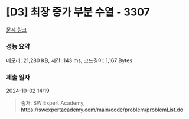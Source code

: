 # [D3] 최장 증가 부분 수열 - 3307 

[문제 링크](https://swexpertacademy.com/main/code/problem/problemDetail.do?contestProbId=AWBOKg-a6l0DFAWr) 

### 성능 요약

메모리: 21,280 KB, 시간: 143 ms, 코드길이: 1,167 Bytes

### 제출 일자

2024-10-02 14:19



> 출처: SW Expert Academy, https://swexpertacademy.com/main/code/problem/problemList.do